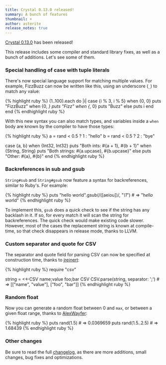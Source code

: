 ```yaml
---
title: Crystal 0.13.0 released!
summary: A bunch of features
thumbnail: +
author: asterite
release_notes: true
---
```


[Crystal 0.13.0](https://github.com/crystal-lang/crystal/releases/tag/0.13.0) has been released!

This release includes some compiler and standard library fixes, as well as a bunch of additions.
Let's see some of them.

### Special handling of case with tuple literals

There's now special language support for matching multiple values. For example, FizzBuzz
can now be written like this, using an underscore (`_`) to match any value:

{% highlight ruby %}
(1..100).each do |i|
  case {i % 3, i % 5}
  when {0, 0}
    puts "FizzBuzz"
  when {0, _}
    puts "Fizz"
  when {_, 0}
    puts "Buzz"
  else
    puts i
  end
end
{% endhighlight ruby %}

With this new syntax you can also match types, and variables inside a `when` body are known
by the compiler to have those types:

{% highlight ruby %}
a = rand < 0.5 ? 1 : "hello"
b = rand < 0.5 ? 2 : "bye"

case {a, b}
when {Int32, Int32}
  puts "Both ints: #{a + 1}, #{b + 1}"
when {String, String}
  puts "Both strings: #{a.upcase}, #{b.upcase}"
else
  puts "Other: #{a}, #{b}"
end
{% endhighlight ruby %}

### Backreferences in sub and gsub

`String#sub` and `String#gsub` now feature a syntax for backreferences, similar to Ruby's.
For example:

{% highlight ruby %}
puts "hello world".gsub(/([aeiou])/, "*\\1*") # => "h*e*ll*o* w*o*rld"
{% endhighlight ruby %}

To implement this, `gsub` does a quick check to see if the string has any backlash in it. If so,
for every match it will scan the string for backreferences. The quick check would make existing
code slower. However, most of the cases the replacement string is known at compile-time, so that
check disappears in release mode, thanks to LLVM.

### Custom separator and quote for CSV

The separator and quote field for parsing CSV can now be specified at construction time,
thanks to [jreinert](https://github.com/jreinert):

{% highlight ruby %}
require "csv"

string = <<-CSV
         name;value
         foo;bar
         CSV
CSV.parse(string, separator: ';') # => [["name", "value"], ["foo", "bar"]]
{% endhighlight ruby %}

### Random float

Now you can generate a random float between 0 and `max`, or between a given float range,
thanks to [AlexWayfer](https://github.com/AlexWayfer):

{% highlight ruby %}
puts rand(1.5) # => 0.0369659
puts rand(1.5..2.5) # => 1.68439
{% endhighlight ruby %}

### Other changes

Be sure to read the full [changelog](https://github.com/crystal-lang/crystal/releases/tag/0.13.0), as there
are more additions, small changes, bug fixes and optimizations.
